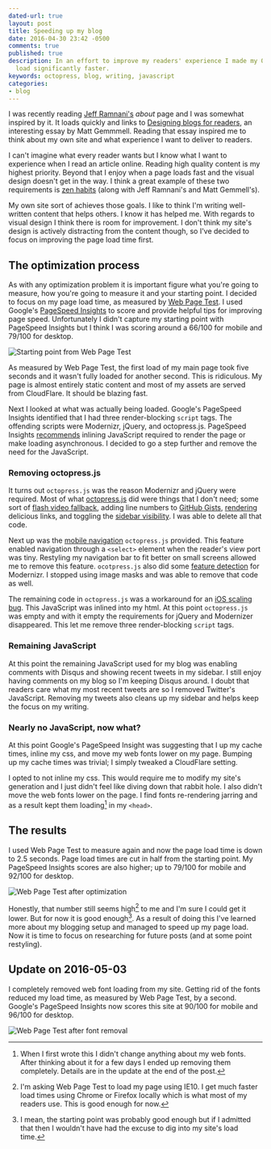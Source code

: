 ```yaml
---
dated-url: true
layout: post
title: Speeding up my blog
date: 2016-04-30 23:42 -0500
comments: true
published: true
description: In an effort to improve my readers' experience I made my Octopress blog
  load significantly faster.
keywords: octopress, blog, writing, javascript
categories:
- blog
---
```


I was recently reading [Jeff Ramnani's](https://jefframnani.com/about/) _about_ page and I was somewhat inspired by it.
It loads quickly and links to [Designing blogs for readers](http://mattgemmell.com/designing-blogs-for-readers/), an interesting essay by Matt Gemmmell.
Reading that essay inspired me to think about my own site and what experience I want to deliver to readers.

I can't imagine what every reader wants but I know what I want to experience when I read an article online.
Reading high quality content is my highest priority.
Beyond that I enjoy when a page loads fast and the visual design doesn't get in the way.
I think a great example of these two requirements is [zen habits](http://zenhabits.net/falling/) (along with Jeff Ramnani's and Matt Gemmell's).

My own site sort of achieves those goals.
I like to think I'm writing well-written content that helps others.
I know it has helped me.
With regards to visual design I think there is room for improvement.
I don't think my site's design is actively distracting from the content though, so I've decided to focus on improving the page load time first.

## The optimization process

As with any optimization problem it is important figure what you're going to measure, how you're going to measure it and your starting point.
I decided to focus on my page load time, as measured by [Web Page Test](http://www.webpagetest.org).
I used Google's [PageSpeed Insights](https://developers.google.com/speed/pagespeed/insights/) to score and provide helpful tips for improving page speed.
Unfortunately I didn't capture my starting point with PageSpeed Insights but I think I was scoring around a 66/100 for mobile and 79/100 for desktop.

![Starting point from Web Page Test](/images/before-optimizations.png)

As measured by Web Page Test, the first load of my main page took five seconds and it wasn't fully loaded for another second.
This is ridiculous.
My page is almost entirely static content and most of my assets are served from CloudFlare.
It should be blazing fast.

Next I looked at what was actually being loaded.
Google's PageSpeed Insights identified that I had three render-blocking `script` tags.
The offending scripts were Modernizr, jQuery, and octopress.js.
PageSpeed Insights [recommends](https://developers.google.com/speed/docs/insights/BlockingJS#overview) inlining JavaScript required to render the page or make loading asynchronous.
I decided to go a step further and remove the need for the JavaScript.

### Removing octopress.js

It turns out `octopress.js` was the reason Modernizr and jQuery were required.
Most of what [octopress.js](https://github.com/jakemcc/jakemccrary.com/blob/c27a131aef437181dcab9552c3241f8adafb3884/source/javascripts/octopress.js) did were things that I don't need; some sort of [flash video fallback](https://github.com/jakemcc/jakemccrary.com/blob/c27a131aef437181dcab9552c3241f8adafb3884/source/javascripts/octopress.js#L111), adding line numbers to [GitHub Gists](https://github.com/jakemcc/jakemccrary.com/blob/c27a131aef437181dcab9552c3241f8adafb3884/source/javascripts/octopress.js#L112), [rendering](https://github.com/jakemcc/jakemccrary.com/blob/c27a131aef437181dcab9552c3241f8adafb3884/source/javascripts/octopress.js#L99) delicious links, and toggling the [sidebar visibility](https://github.com/jakemcc/jakemccrary.com/blob/c27a131aef437181dcab9552c3241f8adafb3884/source/javascripts/octopress.js#L114).
I was able to delete all that code.

Next up was the [mobile navigation](https://github.com/jakemcc/jakemccrary.com/blob/c27a131aef437181dcab9552c3241f8adafb3884/source/javascripts/octopress.js#L1-L13) `octopress.js` provided.
This feature enabled navigation through a `<select>` element when the reader's view port was tiny.
Restyling my navigation bar to fit better on small screens allowed me to remove this feature.
`ocotpress.js` also did some [feature detection](https://github.com/jakemcc/jakemccrary.com/blob/c27a131aef437181dcab9552c3241f8adafb3884/source/javascripts/octopress.js#L37) for Modernizr.
I stopped using image masks and was able to remove that code as well. 

The remaining code in `octopress.js` was a workaround for an [iOS scaling bug](https://github.com/jakemcc/jakemccrary.com/blob/c27a131aef437181dcab9552c3241f8adafb3884/source/javascripts/octopress.js#L121-L136).
This JavaScript was inlined into my html.
At this point `octopress.js` was empty and with it empty the requirements for jQuery and Modernizer disappeared.
This let me remove three render-blocking `script` tags.

### Remaining JavaScript

At this point the remaining JavaScript used for my blog was enabling comments with Disqus and showing recent tweets in my sidebar.
I still enjoy having comments on my blog so I'm keeping Disqus around.
I doubt that readers care what my most recent tweets are so I removed Twitter's JavaScript.
Removing my tweets also cleans up my sidebar and helps keep the focus on my writing.

### Nearly no JavaScript, now what?

At this point Google's PageSpeed Insight was suggesting that I up my cache times, inline my css, and move my web fonts lower on my page.
Bumping up my cache times was trivial; I simply tweaked a CloudFlare setting.

I opted to not inline my css.
This would require me to modify my site's generation and I just didn't feel like diving down that rabbit hole.
I also didn't move the web fonts lower on the page.
I find fonts re-rendering jarring and as a result kept them loading[^0] in my `<head>`.

## The results

I used Web Page Test to measure again and now the page load time is down to 2.5 seconds.
Page load times are cut in half from the starting point.
My PageSpeed Insights scores are also higher; up to 79/100 for mobile and 92/100 for desktop.

![Web Page Test after optimization](/images/after-optimizations.png)

Honestly, that number still seems high[^1] to me and I'm sure I could get it lower.
But for now it is good enough[^2].
As a result of doing this I've learned more about my blogging setup and managed to speed up my page load.
Now it is time to focus on researching for future posts (and at some point restyling).

## Update on 2016-05-03

I completely removed web font loading from my site.
Getting rid of the fonts reduced my load time, as measured by Web Page Test, by a second.
Google's PageSpeed Insights now scores this site at 90/100 for mobile and 96/100 for desktop.

![Web Page Test after font removal](/images/after-optimizations2.png)

[^0]: When I first wrote this I didn't change anything about my web fonts. After thinking about it for a few days I ended up removing them completely. Details are in the update at the end of the post.

[^1]: I'm asking Web Page Test to load my page using IE10. I get much faster load times using Chrome or Firefox locally which is what most of my readers use. This is good enough for now.

[^2]: I mean, the starting point was probably good enough but if I admitted that then I wouldn't have had the excuse to dig into my site's load time.
